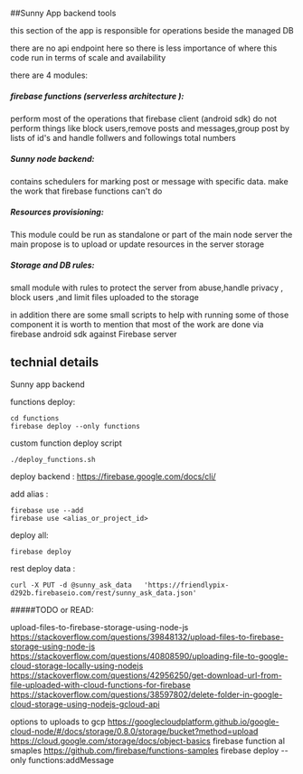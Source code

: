 

##Sunny App backend tools

this section of the app is responsible for operations beside the managed DB

there are no api endpoint here so there is less importance of where this code run in terms
of scale and availability 

there are 4 modules:
##### firebase functions (serverless architecture ):
   perform most of the operations that firebase client (android sdk) do not perform
   things like block users,remove posts and messages,group post by lists of id's and 
   handle follwers and followings total numbers
##### Sunny node backend:
   contains schedulers for marking post or message with specific data.
   make the work that firebase functions can't do
##### Resources provisioning:
   This module could be run as standalone or part of the main node server
   the main propose is to upload or update resources in the server storage
#####  Storage and DB rules:
   small module with rules to protect the server from abuse,handle privacy ,
   block users ,and limit files uploaded to the storage 


in addition there are some small scripts to help with running some of those component
it is worth to mention that most of the work are done via firebase android sdk against 
Firebase server 
## technial details

Sunny app backend


functions deploy:
```
cd functions
firebase deploy --only functions
```
custom function deploy script
```
./deploy_functions.sh
```




deploy backend :
https://firebase.google.com/docs/cli/

add alias :
```
firebase use --add
firebase use <alias_or_project_id>
```
deploy all:
```
firebase deploy
```

rest deploy data :
```
curl -X PUT -d @sunny_ask_data   'https://friendlypix-d292b.firebaseio.com/rest/sunny_ask_data.json'
```

#####TODO or READ:

upload-files-to-firebase-storage-using-node-js
https://stackoverflow.com/questions/39848132/upload-files-to-firebase-storage-using-node-js
https://stackoverflow.com/questions/40808590/uploading-file-to-google-cloud-storage-locally-using-nodejs
https://stackoverflow.com/questions/42956250/get-download-url-from-file-uploaded-with-cloud-functions-for-firebase
https://stackoverflow.com/questions/38597802/delete-folder-in-google-cloud-storage-using-nodejs-gcloud-api



options to uploads to gcp https://googlecloudplatform.github.io/google-cloud-node/#/docs/storage/0.8.0/storage/bucket?method=upload
https://cloud.google.com/storage/docs/object-basics
firebase function al smaples https://github.com/firebase/functions-samples
firebase deploy --only functions:addMessage